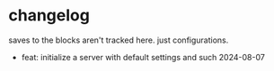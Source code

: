 # changelog

saves to the blocks aren't tracked here. just configurations.

- feat: initialize a server with default settings and such 2024-08-07
